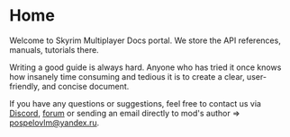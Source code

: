 # Home

Welcome to Skyrim Multiplayer Docs portal. We store the API references, manuals, tutorials there.

Writing a good guide is always hard. Anyone who has tried it once knows how insanely time consuming and tedious it is to create a clear, user-friendly, and concise document.

If you have any questions or suggestions, feel free to contact us via [Discord](https://discord.gg/pdBDvYkJVE), [forum](https://forum.skymp.io) or sending an email directly to mod's author => pospelovlm@yandex.ru.
